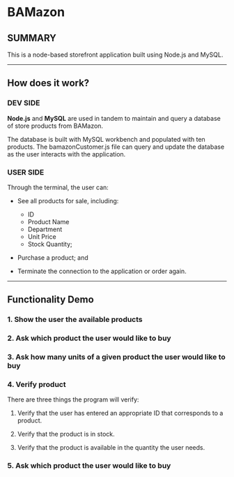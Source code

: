 # BAMazon

## SUMMARY
This is a node-based storefront application built using Node.js and MySQL.


***


## How does it work?

### DEV SIDE

**Node.js** and **MySQL** are used in tandem to maintain and query a database of store products from BAMazon.

The database is built with MySQL workbench and populated with ten products. The bamazonCustomer.js file can query and update the database as the user interacts with the application.


### USER SIDE

Through the terminal, the user can:

* See all products for sale, including:
    * ID
    * Product Name
    * Department
    * Unit Price
    * Stock Quantity;

* Purchase a product; and

* Terminate the connection to the application or order again.


***


## Functionality Demo

### 1. Show the user the available products

### 2. Ask which product the user would like to buy

### 3. Ask how many units of a given product the user would like to buy

### 4. Verify product

There are three things the program will verify:

1. Verify that the user has entered an appropriate ID that corresponds to a product.

2. Verify that the product is in stock.

3. Verify that the product is available in the quantity the user needs.

### 5. Ask which product the user would like to buy